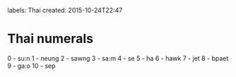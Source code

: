 labels: Thai
created: 2015-10-24T22:47

# Thai numerals

0 - su:n
1 - neung
2 - sawng
3 - sa:m
4 - se
5 - ha
6 - hawk
7 - jet
8 - bpaet
9 - ga:o
10 - sep
